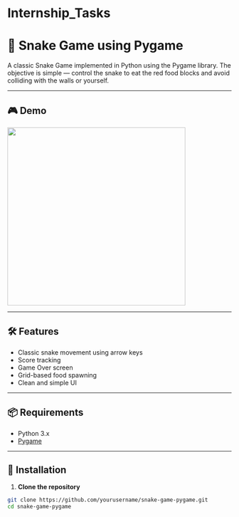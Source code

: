 # Internship_Tasks
# 🐍 Snake Game using Pygame

A classic Snake Game implemented in Python using the Pygame library. The objective is simple — control the snake to eat the red food blocks and avoid colliding with the walls or yourself.

---

## 🎮 Demo

<img src="https://user-images.githubusercontent.com/your-demo.gif" width="400"/> <!-- Replace with actual demo GIF if available -->

---

## 🛠 Features

- Classic snake movement using arrow keys
- Score tracking
- Game Over screen
- Grid-based food spawning
- Clean and simple UI

---

## 📦 Requirements

- Python 3.x
- [Pygame](https://www.pygame.org/)

---

## 🚀 Installation

1. **Clone the repository**

```bash
git clone https://github.com/yourusername/snake-game-pygame.git
cd snake-game-pygame
